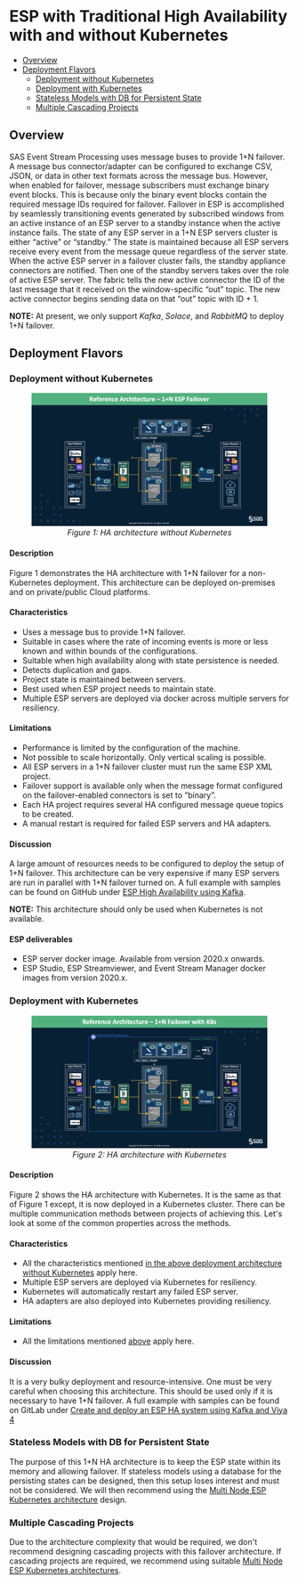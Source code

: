# ESP with Traditional High Availability with and without Kubernetes

* [Overview](ESP_With_HA.md#overview)
* [Deployment Flavors](ESP_With_HA.md#deployment-flavors)
  * [Deployment without Kubernetes](ESP_With_HA.md#deployment-without-kubernetes)
  * [Deployment with Kubernetes](ESP_With_HA.md#Deployment-with-Kubernetes)
  * [Stateless Models with DB for Persistent State](ESP_With_HA.md#stateless-models-with-db-for-persistent-state)
  * [Multiple Cascading Projects](ESP_With_HA.md#multiple-cascading-projects)

## Overview
SAS Event Stream Processing uses message buses to provide 1+N failover. A message bus connector/adapter can be configured to exchange CSV, JSON, or data in other text formats across the message bus. However, when enabled for failover, message subscribers must exchange binary event blocks. This is because only the binary event blocks contain the required message IDs required for failover. Failover in ESP is accomplished by seamlessly transitioning events generated by subscribed windows from an active instance of an ESP server to a standby instance when the active instance fails. The state of any ESP server in a 1+N ESP servers cluster is either “active” or “standby.” The state is maintained because all ESP servers receive every event from the message queue regardless of the server state. When the active ESP server in a failover cluster fails, the standby appliance connectors are notified. Then one of the standby servers takes over the role of active ESP server. The fabric tells the new active connector the ID of the last message that it received on the window-specific “out” topic. The new active connector begins sending data on that “out” topic with ID + 1.

**NOTE:** At present, we only support *Kafka*, *Solace*, and *RabbitMQ* to deploy 1+N failover.

## Deployment Flavors

### Deployment without Kubernetes

<figure align="center">
  <img src="images/HAHighLevel.png">
  <figcaption><i>Figure 1: HA architecture without Kubernetes</i></figcaption>
</figure>

#### Description
Figure 1 demonstrates the HA architecture with 1+N failover for a non-Kubernetes deployment. This architecture can be deployed on-premises and on private/public Cloud platforms. 

#### Characteristics
- Uses a message bus to provide 1+N failover.
- Suitable in cases where the rate of incoming events is more or less known and within bounds of the configurations.
- Suitable when high availability along with state persistence is needed.
- Detects duplication and gaps.
- Project state is maintained between servers.
- Best used when ESP project needs to maintain state.
- Multiple ESP servers are deployed via docker across multiple servers for resiliency.

#### Limitations
- Performance is limited by the configuration of the machine.
- Not possible to scale horizontally. Only vertical scaling is possible.
- All ESP servers in a 1+N failover cluster must run the same ESP XML project.
- Failover support is available only when the message format configured on the failover-enabled connectors is set to “binary”.
- Each HA project requires several HA configured message queue topics to be created.
- A manual restart is required for failed ESP servers and HA adapters.

#### Discussion
A large amount of resources needs to be configured to deploy the setup of 1+N failover. This architecture can be very expensive if many ESP servers are run in parallel with 1+N failover turned on. A full example with samples can be found on GitHub under [ESP High Availability using Kafka](https://github.com/sassoftware/iot-esp-ha-using-kafka). 

**NOTE:** This architecture should only be used when Kubernetes is not available. 

#### ESP deliverables
- ESP server docker image. Available from version 2020.x onwards.
- ESP Studio, ESP Streamviewer, and Event Stream Manager docker images from version 2020.x.


### Deployment with Kubernetes
<figure align="center">
  <img src="images/HAwithK8s.png">
  <figcaption><i>Figure 2: HA architecture with Kubernetes</i></figcaption>
</figure>

#### Description
Figure 2 shows the HA architecture with Kubernetes. It is the same as that of Figure 1 except, it is now deployed in a Kubernetes cluster. There can be multiple communication methods between projects of achieving this. Let's look at some of the common properties across the methods.

#### Characteristics
- All the characteristics mentioned [in the above deployment architecture without Kubernetes](#characteristics) apply here. 
- Multiple ESP servers are deployed via Kubernetes for resiliency.
- Kubernetes will automatically restart any failed ESP server.
- HA adapters are also deployed into Kubernetes providing resiliency.

#### Limitations
- All the limitations mentioned [above](#limitations) apply here. 

#### Discussion
It is a very bulky deployment and resource-intensive. One must be very careful when choosing this architecture. This should be used only if it is necessary to have 1+N failover. A full example with samples can be found on GitLab under [Create and deploy an ESP HA system using Kafka and Viya 4](https://gitlab.sas.com/IOT/reference-architectures/esp-high-availability-using-kafka-and-viya-4)

### Stateless Models with DB for Persistent State
The purpose of this 1+N HA architecture is to keep the ESP state within its memory and allowing failover. If stateless models using a database for the persisting states can be designed, then this setup loses interest and must not be considered. We will then recommend using the [Multi Node ESP Kubernetes architecture](https://gitlab.sas.com/IOT/reference-architectures/esp-reference-architectures/-/blob/master/05_Multi_Node_ESP_Kube_with_LoadBalancer/multi_node_esp_kubernetes_using_loadbalancer.md#stateless-esp-projects-using-db-for-persistent-state) design.

### Multiple Cascading Projects
Due to the architecture complexity that would be required, we don't recommend designing cascading projects with this failover architecture. If cascading projects are required, we recommend using suitable [Multi Node ESP Kubernetes architectures](https://gitlab.sas.com/IOT/reference-architectures/esp-reference-architectures/-/blob/master/05_Multi_Node_ESP_Kube_with_LoadBalancer/multi_node_esp_kubernetes_using_loadbalancer.md#stateless-esp-projects-using-db-for-persistent-state). 
